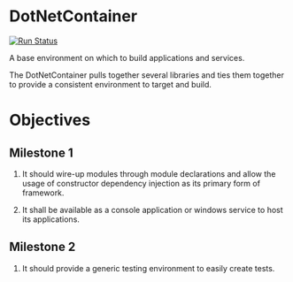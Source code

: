 # DotNetContainer

[![Run Status](https://api.shippable.com/projects/570320c12a8192902e1b9477/badge?branch=master)](https://app.shippable.com/projects/570320c12a8192902e1b9477)

A base environment on which to build applications and services.

The DotNetContainer pulls together several libraries and ties them together to provide a consistent environment to target and build.

# Objectives
## Milestone 1

1. It should wire-up modules through module declarations and allow the usage of constructor dependency injection as its primary form of framework.

2. It shall be available as a console application or windows service to host its applications.

## Milestone 2

1. It should provide a generic testing environment to easily create tests.
